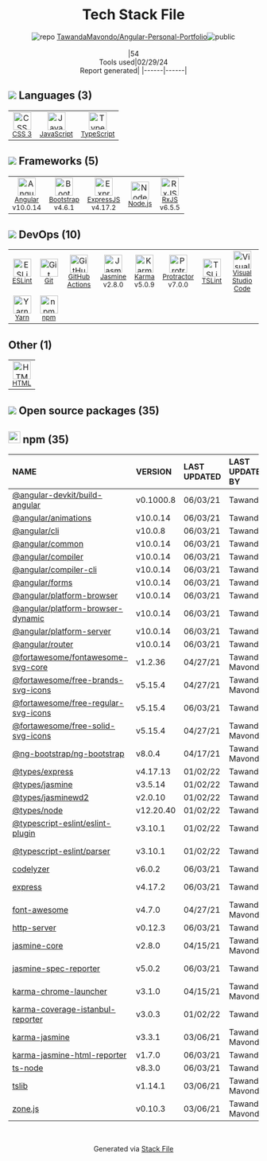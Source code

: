 <!--
&lt;--- Readme.md Snippet without images Start ---&gt;
## Tech Stack
TawandaMavondo/Angular-Personal-Portfolio is built on the following main stack:

- [JavaScript](https://developer.mozilla.org/en-US/docs/Web/JavaScript) – Languages
- [TypeScript](http://www.typescriptlang.org) – Languages
- [Angular](https://angular.io) – Javascript MVC Frameworks
- [Bootstrap](http://getbootstrap.com/) – Front-End Frameworks
- [ExpressJS](http://expressjs.com/) – Microframeworks (Backend)
- [Node.js](http://nodejs.org/) – Frameworks (Full Stack)
- [RxJS](http://reactivex.io/rxjs/) – Concurrency Frameworks
- [ESLint](http://eslint.org/) – Code Review
- [GitHub Actions](https://github.com/features/actions) – Continuous Integration
- [Jasmine](http://jasmine.github.io/) – Javascript Testing Framework
- [Karma](http://karma-runner.github.io/) – Browser Testing
- [Protractor](http://angular.github.io/protractor) – Javascript Testing Framework
- [TSLint](https://github.com/palantir/tslint) – Code Review
- [Visual Studio Code](https://code.visualstudio.com/) – Text Editor
- [Yarn](https://yarnpkg.com/) – Front End Package Manager

Full tech stack [here](/techstack.md)

&lt;--- Readme.md Snippet without images End ---&gt;

&lt;--- Readme.md Snippet with images Start ---&gt;
## Tech Stack
TawandaMavondo/Angular-Personal-Portfolio is built on the following main stack:

- <img width='25' height='25' src='https://img.stackshare.io/service/1209/javascript.jpeg' alt='JavaScript'/> [JavaScript](https://developer.mozilla.org/en-US/docs/Web/JavaScript) – Languages
- <img width='25' height='25' src='https://img.stackshare.io/service/1612/bynNY5dJ.jpg' alt='TypeScript'/> [TypeScript](http://www.typescriptlang.org) – Languages
- <img width='25' height='25' src='https://img.stackshare.io/service/3745/cb8U-gL6_400x400.jpg' alt='Angular'/> [Angular](https://angular.io) – Javascript MVC Frameworks
- <img width='25' height='25' src='https://img.stackshare.io/service/1101/C9QJ7V3X.png' alt='Bootstrap'/> [Bootstrap](http://getbootstrap.com/) – Front-End Frameworks
- <img width='25' height='25' src='https://img.stackshare.io/service/1163/hashtag.png' alt='ExpressJS'/> [ExpressJS](http://expressjs.com/) – Microframeworks (Backend)
- <img width='25' height='25' src='https://img.stackshare.io/service/1011/n1JRsFeB_400x400.png' alt='Node.js'/> [Node.js](http://nodejs.org/) – Frameworks (Full Stack)
- <img width='25' height='25' src='https://img.stackshare.io/service/1796/984368.png' alt='RxJS'/> [RxJS](http://reactivex.io/rxjs/) – Concurrency Frameworks
- <img width='25' height='25' src='https://img.stackshare.io/service/3337/Q4L7Jncy.jpg' alt='ESLint'/> [ESLint](http://eslint.org/) – Code Review
- <img width='25' height='25' src='https://img.stackshare.io/service/11563/actions.png' alt='GitHub Actions'/> [GitHub Actions](https://github.com/features/actions) – Continuous Integration
- <img width='25' height='25' src='https://img.stackshare.io/service/831/7c0b595409af531b9cdeb07f8c513e8b.png' alt='Jasmine'/> [Jasmine](http://jasmine.github.io/) – Javascript Testing Framework
- <img width='25' height='25' src='https://img.stackshare.io/service/1420/TidYGd6a.png' alt='Karma'/> [Karma](http://karma-runner.github.io/) – Browser Testing
- <img width='25' height='25' src='https://img.stackshare.io/service/1754/protractor-logo1.png' alt='Protractor'/> [Protractor](http://angular.github.io/protractor) – Javascript Testing Framework
- <img width='25' height='25' src='https://img.stackshare.io/service/5561/303157.png' alt='TSLint'/> [TSLint](https://github.com/palantir/tslint) – Code Review
- <img width='25' height='25' src='https://img.stackshare.io/service/4202/Visual_Studio_Code_logo.png' alt='Visual Studio Code'/> [Visual Studio Code](https://code.visualstudio.com/) – Text Editor
- <img width='25' height='25' src='https://img.stackshare.io/service/5848/44mC-kJ3.jpg' alt='Yarn'/> [Yarn](https://yarnpkg.com/) – Front End Package Manager

Full tech stack [here](/techstack.md)

&lt;--- Readme.md Snippet with images End ---&gt;
-->
<div align="center">

# Tech Stack File
![](https://img.stackshare.io/repo.svg "repo") [TawandaMavondo/Angular-Personal-Portfolio](https://github.com/TawandaMavondo/Angular-Personal-Portfolio)![](https://img.stackshare.io/public_badge.svg "public")
<br/><br/>
|54<br/>Tools used|02/29/24 <br/>Report generated|
|------|------|
</div>

## <img src='https://img.stackshare.io/languages.svg'/> Languages (3)
<table><tr>
  <td align='center'>
  <img width='36' height='36' src='https://img.stackshare.io/service/6727/css.png' alt='CSS 3'>
  <br>
  <sub><a href="https://developer.mozilla.org/en-US/docs/Web/CSS/CSS3">CSS 3</a></sub>
  <br>
  <sub></sub>
</td>

<td align='center'>
  <img width='36' height='36' src='https://img.stackshare.io/service/1209/javascript.jpeg' alt='JavaScript'>
  <br>
  <sub><a href="https://developer.mozilla.org/en-US/docs/Web/JavaScript">JavaScript</a></sub>
  <br>
  <sub></sub>
</td>

<td align='center'>
  <img width='36' height='36' src='https://img.stackshare.io/service/1612/bynNY5dJ.jpg' alt='TypeScript'>
  <br>
  <sub><a href="http://www.typescriptlang.org">TypeScript</a></sub>
  <br>
  <sub></sub>
</td>

</tr>
</table>

## <img src='https://img.stackshare.io/frameworks.svg'/> Frameworks (5)
<table><tr>
  <td align='center'>
  <img width='36' height='36' src='https://img.stackshare.io/service/3745/cb8U-gL6_400x400.jpg' alt='Angular'>
  <br>
  <sub><a href="https://angular.io">Angular</a></sub>
  <br>
  <sub>v10.0.14</sub>
</td>

<td align='center'>
  <img width='36' height='36' src='https://img.stackshare.io/service/1101/C9QJ7V3X.png' alt='Bootstrap'>
  <br>
  <sub><a href="http://getbootstrap.com/">Bootstrap</a></sub>
  <br>
  <sub>v4.6.1</sub>
</td>

<td align='center'>
  <img width='36' height='36' src='https://img.stackshare.io/service/1163/hashtag.png' alt='ExpressJS'>
  <br>
  <sub><a href="http://expressjs.com/">ExpressJS</a></sub>
  <br>
  <sub>v4.17.2</sub>
</td>

<td align='center'>
  <img width='36' height='36' src='https://img.stackshare.io/service/1011/n1JRsFeB_400x400.png' alt='Node.js'>
  <br>
  <sub><a href="http://nodejs.org/">Node.js</a></sub>
  <br>
  <sub></sub>
</td>

<td align='center'>
  <img width='36' height='36' src='https://img.stackshare.io/service/1796/984368.png' alt='RxJS'>
  <br>
  <sub><a href="http://reactivex.io/rxjs/">RxJS</a></sub>
  <br>
  <sub>v6.5.5</sub>
</td>

</tr>
</table>

## <img src='https://img.stackshare.io/devops.svg'/> DevOps (10)
<table><tr>
  <td align='center'>
  <img width='36' height='36' src='https://img.stackshare.io/service/3337/Q4L7Jncy.jpg' alt='ESLint'>
  <br>
  <sub><a href="http://eslint.org/">ESLint</a></sub>
  <br>
  <sub></sub>
</td>

<td align='center'>
  <img width='36' height='36' src='https://img.stackshare.io/service/1046/git.png' alt='Git'>
  <br>
  <sub><a href="http://git-scm.com/">Git</a></sub>
  <br>
  <sub></sub>
</td>

<td align='center'>
  <img width='36' height='36' src='https://img.stackshare.io/service/11563/actions.png' alt='GitHub Actions'>
  <br>
  <sub><a href="https://github.com/features/actions">GitHub Actions</a></sub>
  <br>
  <sub></sub>
</td>

<td align='center'>
  <img width='36' height='36' src='https://img.stackshare.io/service/831/7c0b595409af531b9cdeb07f8c513e8b.png' alt='Jasmine'>
  <br>
  <sub><a href="http://jasmine.github.io/">Jasmine</a></sub>
  <br>
  <sub>v2.8.0</sub>
</td>

<td align='center'>
  <img width='36' height='36' src='https://img.stackshare.io/service/1420/TidYGd6a.png' alt='Karma'>
  <br>
  <sub><a href="http://karma-runner.github.io/">Karma</a></sub>
  <br>
  <sub>v5.0.9</sub>
</td>

<td align='center'>
  <img width='36' height='36' src='https://img.stackshare.io/service/1754/protractor-logo1.png' alt='Protractor'>
  <br>
  <sub><a href="http://angular.github.io/protractor">Protractor</a></sub>
  <br>
  <sub>v7.0.0</sub>
</td>

<td align='center'>
  <img width='36' height='36' src='https://img.stackshare.io/service/5561/303157.png' alt='TSLint'>
  <br>
  <sub><a href="https://github.com/palantir/tslint">TSLint</a></sub>
  <br>
  <sub></sub>
</td>

<td align='center'>
  <img width='36' height='36' src='https://img.stackshare.io/service/4202/Visual_Studio_Code_logo.png' alt='Visual Studio Code'>
  <br>
  <sub><a href="https://code.visualstudio.com/">Visual Studio Code</a></sub>
  <br>
  <sub></sub>
</td>

</tr>
<tr>
  <td align='center'>
  <img width='36' height='36' src='https://img.stackshare.io/service/5848/44mC-kJ3.jpg' alt='Yarn'>
  <br>
  <sub><a href="https://yarnpkg.com/">Yarn</a></sub>
  <br>
  <sub></sub>
</td>

<td align='center'>
  <img width='36' height='36' src='https://img.stackshare.io/service/1120/lejvzrnlpb308aftn31u.png' alt='npm'>
  <br>
  <sub><a href="https://www.npmjs.com/">npm</a></sub>
  <br>
  <sub></sub>
</td>

</tr>
</table>

## Other (1)
<table><tr>
  <td align='center'>
  <img width='36' height='36' src='https://img.stackshare.io/service/2270/no-img-open-source.png' alt='HTML'>
  <br>
  <sub><a href="http://">HTML</a></sub>
  <br>
  <sub></sub>
</td>

</tr>
</table>


## <img src='https://img.stackshare.io/group.svg' /> Open source packages (35)</h2>

## <img width='24' height='24' src='https://img.stackshare.io/service/1120/lejvzrnlpb308aftn31u.png'/> npm (35)

|NAME|VERSION|LAST UPDATED|LAST UPDATED BY|LICENSE|VULNERABILITIES|
|:------|:------|:------|:------|:------|:------|
|[@angular-devkit/build-angular](https://www.npmjs.com/@angular-devkit/build-angular)|v0.1000.8|06/03/21|Tawanda |MIT|N/A|
|[@angular/animations](https://www.npmjs.com/@angular/animations)|v10.0.14|06/03/21|Tawanda |MIT|N/A|
|[@angular/cli](https://www.npmjs.com/@angular/cli)|v10.0.8|06/03/21|Tawanda |MIT|N/A|
|[@angular/common](https://www.npmjs.com/@angular/common)|v10.0.14|06/03/21|Tawanda |MIT|N/A|
|[@angular/compiler](https://www.npmjs.com/@angular/compiler)|v10.0.14|06/03/21|Tawanda |MIT|N/A|
|[@angular/compiler-cli](https://www.npmjs.com/@angular/compiler-cli)|v10.0.14|06/03/21|Tawanda |MIT|N/A|
|[@angular/forms](https://www.npmjs.com/@angular/forms)|v10.0.14|06/03/21|Tawanda |MIT|N/A|
|[@angular/platform-browser](https://www.npmjs.com/@angular/platform-browser)|v10.0.14|06/03/21|Tawanda |MIT|N/A|
|[@angular/platform-browser-dynamic](https://www.npmjs.com/@angular/platform-browser-dynamic)|v10.0.14|06/03/21|Tawanda |MIT|N/A|
|[@angular/platform-server](https://www.npmjs.com/@angular/platform-server)|v10.0.14|06/03/21|Tawanda |MIT|N/A|
|[@angular/router](https://www.npmjs.com/@angular/router)|v10.0.14|06/03/21|Tawanda |MIT|N/A|
|[@fortawesome/fontawesome-svg-core](https://www.npmjs.com/@fortawesome/fontawesome-svg-core)|v1.2.36|04/27/21|Tawanda Mavondo |MIT|N/A|
|[@fortawesome/free-brands-svg-icons](https://www.npmjs.com/@fortawesome/free-brands-svg-icons)|v5.15.4|04/27/21|Tawanda Mavondo |CC-BY-4.0,MIT|N/A|
|[@fortawesome/free-regular-svg-icons](https://www.npmjs.com/@fortawesome/free-regular-svg-icons)|v5.15.4|06/03/21|Tawanda |CC-BY-4.0,MIT|N/A|
|[@fortawesome/free-solid-svg-icons](https://www.npmjs.com/@fortawesome/free-solid-svg-icons)|v5.15.4|04/27/21|Tawanda Mavondo |CC-BY-4.0,MIT|N/A|
|[@ng-bootstrap/ng-bootstrap](https://www.npmjs.com/@ng-bootstrap/ng-bootstrap)|v8.0.4|04/17/21|Tawanda Mavondo |MIT|N/A|
|[@types/express](https://www.npmjs.com/@types/express)|v4.17.13|01/02/22|Tawanda |MIT|N/A|
|[@types/jasmine](https://www.npmjs.com/@types/jasmine)|v3.5.14|01/02/22|Tawanda |MIT|N/A|
|[@types/jasminewd2](https://www.npmjs.com/@types/jasminewd2)|v2.0.10|01/02/22|Tawanda |MIT|N/A|
|[@types/node](https://www.npmjs.com/@types/node)|v12.20.40|01/02/22|Tawanda |MIT|N/A|
|[@typescript-eslint/eslint-plugin](https://www.npmjs.com/@typescript-eslint/eslint-plugin)|v3.10.1|01/02/22|Tawanda |MIT|N/A|
|[@typescript-eslint/parser](https://www.npmjs.com/@typescript-eslint/parser)|v3.10.1|01/02/22|Tawanda |BSD-2-Clause|N/A|
|[codelyzer](https://www.npmjs.com/codelyzer)|v6.0.2|06/03/21|Tawanda |MIT|N/A|
|[express](https://www.npmjs.com/express)|v4.17.2|06/03/21|Tawanda |MIT|[CVE-2022-24999](https://github.com/advisories/GHSA-hrpp-h998-j3pp) (High)|
|[font-awesome](https://www.npmjs.com/font-awesome)|v4.7.0|04/27/21|Tawanda Mavondo |OFL-1.1,MIT|N/A|
|[http-server](https://www.npmjs.com/http-server)|v0.12.3|06/03/21|Tawanda |MIT|N/A|
|[jasmine-core](https://www.npmjs.com/jasmine-core)|v2.8.0|04/15/21|Tawanda Mavondo |MIT|N/A|
|[jasmine-spec-reporter](https://www.npmjs.com/jasmine-spec-reporter)|v5.0.2|06/03/21|Tawanda |Apache-2.0|N/A|
|[karma-chrome-launcher](https://www.npmjs.com/karma-chrome-launcher)|v3.1.0|04/15/21|Tawanda Mavondo |MIT|N/A|
|[karma-coverage-istanbul-reporter](https://www.npmjs.com/karma-coverage-istanbul-reporter)|v3.0.3|01/02/22|Tawanda |MIT|N/A|
|[karma-jasmine](https://www.npmjs.com/karma-jasmine)|v3.3.1|03/06/21|Tawanda Mavondo |MIT|N/A|
|[karma-jasmine-html-reporter](https://www.npmjs.com/karma-jasmine-html-reporter)|v1.7.0|06/03/21|Tawanda |MIT|N/A|
|[ts-node](https://www.npmjs.com/ts-node)|v8.3.0|06/03/21|Tawanda |MIT|N/A|
|[tslib](https://www.npmjs.com/tslib)|v1.14.1|03/06/21|Tawanda Mavondo |0BSD|N/A|
|[zone.js](https://www.npmjs.com/zone.js)|v0.10.3|03/06/21|Tawanda Mavondo |MIT|N/A|

<br/>
<div align='center'>

Generated via [Stack File](https://github.com/marketplace/stack-file)
